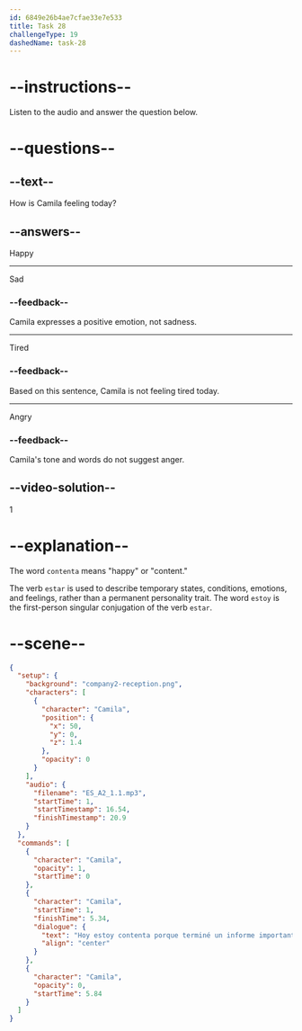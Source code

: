 ```yaml
---
id: 6849e26b4ae7cfae33e7e533
title: Task 28
challengeType: 19
dashedName: task-28
---
```


<!-- (Audio) Camila: Hoy estoy contenta porque terminé un informe importante. -->

# --instructions--

Listen to the audio and answer the question below.

# --questions--

## --text--

How is Camila feeling today?

## --answers--

Happy

---

Sad

### --feedback--

Camila expresses a positive emotion, not sadness.

---

Tired

### --feedback--

Based on this sentence, Camila is not feeling tired today.

---

Angry

### --feedback--

Camila's tone and words do not suggest anger.

## --video-solution--

1

# --explanation--

The word `contenta` means "happy" or "content."

The verb `estar` is used to describe temporary states, conditions, emotions, and feelings, rather than a permanent personality trait. The word `estoy` is the first-person singular conjugation of the verb `estar`.

# --scene--

```json
{
  "setup": {
    "background": "company2-reception.png",
    "characters": [
      {
        "character": "Camila",
        "position": {
          "x": 50,
          "y": 0,
          "z": 1.4
        },
        "opacity": 0
      }
    ],
    "audio": {
      "filename": "ES_A2_1.1.mp3",
      "startTime": 1,
      "startTimestamp": 16.54,
      "finishTimestamp": 20.9
    }
  },
  "commands": [
    {
      "character": "Camila",
      "opacity": 1,
      "startTime": 0
    },
    {
      "character": "Camila",
      "startTime": 1,
      "finishTime": 5.34,
      "dialogue": {
        "text": "Hoy estoy contenta porque terminé un informe importante.",
        "align": "center"
      }
    },
    {
      "character": "Camila",
      "opacity": 0,
      "startTime": 5.84
    }
  ]
}
```
